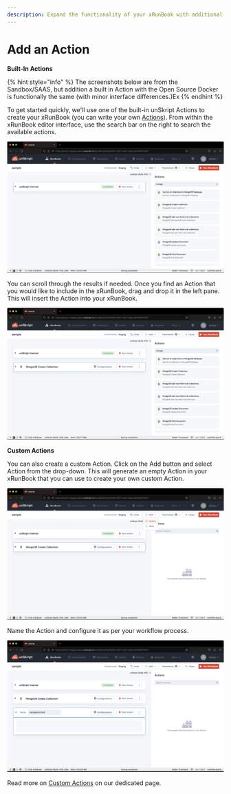 ```yaml
---
description: Expand the functionality of your xRunBook with additional Actions
---
```


# Add an Action

**Built-In Actions**

{% hint style="info" %}
The screenshots below are from the Sandbox/SAAS, but addition a built in Action with the Open Source Docker is functionally the same (with minor interface differences.)Ex
{% endhint %}

To get started quickly, we'll use one of the built-in unSkript Actions to create your xRunBook (you can write your own [Actions](../actions/create-custom-actions.md)). From within the xRunBook editor interface, use the search bar on the right to search the available actions.

![Searching for mongo returns all relevant results](<../../.gitbook/assets/Screenshot 2022-08-02 at 10.50.00 PM.png>)

You can scroll through the results if needed. Once you find an Action that you would like to include in the xRunBook, drag and drop it in the left pane. This will insert the Action into your xRunBook.

![Include an action by dragging it into the left pane](<../../.gitbook/assets/Screenshot 2022-08-02 at 10.50.26 PM.png>)

**Custom Actions**

You can also create a custom Action. Click on the Add button and select Action from the drop-down. This will generate an empty Action in your xRunBook that you can use to create your own custom Action.

![](<../../.gitbook/assets/Screenshot 2022-08-02 at 10.53.07 PM.png>)

Name the Action and configure it as per your workflow process.&#x20;

![](<../../.gitbook/assets/Screenshot 2022-08-02 at 10.48.08 PM.png>)

Read more on [Custom Actions](../actions/create-custom-actions.md) on our dedicated page.

